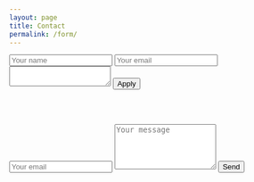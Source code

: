 ```yaml
---
layout: page
title: Contact
permalink: /form/
---
```


<form>
  <input name="name" type='text' placeholder='Your name'>
  <input name="email" type='email' placeholder='Your email'>
  <input type="hidden" name="_subject" value="New submission!" >
  <textarea type="text" name="message2"></textarea>
  <button type='submit'>Apply</button>
</form>

<script>

var contactForm = document.querySelector('form'),
    inputName = contactForm.querySelector('[name="name"]'),
    inputEmail = contactForm.querySelector('[name="email"]'),
    textAreaMessage = contactForm.querySelector('[name="message2"]'),
    sendButton = contactForm.querySelector('button');

    sendButton.addEventListener('click', function(event){
      event.preventDefault(); // prevent the form to do the post.

      sendButton.innerHTML = 'sending..';

      var xhr = new XMLHttpRequest();
      xhr.open('POST', '//formspree.io/rios.r@live.com', true);
      xhr.setRequestHeader("Accept", "application/json")
      xhr.setRequestHeader("Content-Type", "application/x-www-form-urlencoded")

      xhr.send(
        "name=" + inputName.value +
        "&email=" + inputEmail.value +
        "&subject=" + "XHR form" +
        "&message=" + textAreaMessage.value);

      xhr.onloadend = function (res) {
        if (res.target.status === 200){
          sendButton.innerHTML = 'Message sent!';
        }
        else {
          sendButton.innerHTML = 'Error!';
        }
      }
    });

</script>

<br><br>

 <form action="http://formspree.io/rios.r@live.com" method="POST">
    <input name="_replyto" type="email" placeholder="Your email">
    <textarea name="message" placeholder="Your message" rows="5"></textarea>
    <input name="_gotcha" style="display:none" type="text">
    <button type="submit">Send</button>
</form>
